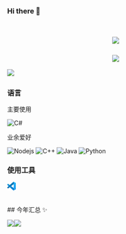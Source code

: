 ### Hi there 👋

<h1 align="center"> <a href="https://sunguoqi.com/"> <img src="https://readme-typing-svg.herokuapp.com/?lines=现在是一名unity开发者&center=true&size=27"> </a> </h1>

<div align="center"><img src="https://cdn.jsdelivr.net/gh/sun0225SUN/sun0225SUN/contribution-snake/github-contribution-grid-snake.svg" /></div>

![](https://visitor-badge.glitch.me/badge?page_id=SHL-COOL.readme)


### 语言
主要使用


![C#](https://img.shields.io/badge/c%23-%23239120.svg?style=flat-square&logo=c-sharp&logoColor=white)


业余爱好

![Nodejs](https://img.shields.io/badge/-Nodejs-c0ebd?style=flat-square&logo=Node.js)
![C++](https://img.shields.io/badge/-C++-00599C?style=flat-square&logo=c)
![Java](https://img.shields.io/badge/-java-yellow?style=flat-square&logo=java)
![Python](https://img.shields.io/badge/-Python-192133?style=flat-square&logo=python&logoColor=white)


### 使用工具
<code><img height="20" src="https://raw.githubusercontent.com/github/explore/80688e429a7d4ef2fca1e82350fe8e3517d3494d/topics/visual-studio-code/visual-studio-code.png" alt="VSCode" title="VSCode"></code>

<br>
## 今年汇总 ✨

<img align="" height="137px" src="https://github-readme-stats.vercel.app/api?username=SHL-COOL&hide_title=true&hide_border=true&show_icons=true&include_all_commits=true&line_height=21&bg_color=0,EC6C6C,FFD479,FFFC79,73FA79&theme=graywhite&locale=cn" /><img align="" height="137px" src="https://github-readme-stats.vercel.app/api/top-langs/?username=SHL-COOL&hide_title=true&hide_border=true&layout=compact&bg_color=0,73FA79,73FDFF,D783FF&theme=graywhite&locale=cn" />
